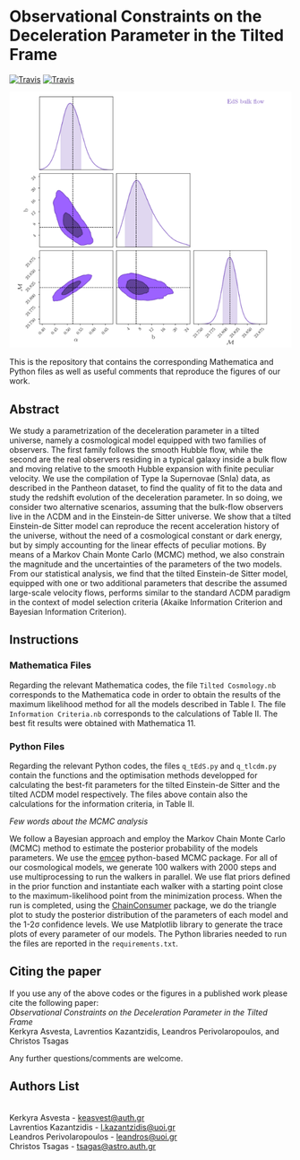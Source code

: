 # Observational Constraints on the Deceleration Parameter in the Tilted Frame

[![Travis](https://img.shields.io/badge/language-Mathematica-green.svg)]()
[![Travis](https://img.shields.io/badge/language-Python-yellow.svg)]()


<p align="center">
<img src="preview.png" width="820" title="preview" />
</p>

This is the repository that contains the corresponding Mathematica and Python files as well as useful comments that reproduce the figures of our work. 


## Abstract
We study a parametrization of the deceleration parameter in a tilted universe, namely a cosmological model equipped with two families of observers. The first family follows the smooth Hubble flow, while the second are the real observers residing in a typical galaxy inside a bulk flow and moving relative to the smooth Hubble expansion with finite peculiar velocity. We use the compilation of Type Ia Supernovae (SnIa) data, as described in the Pantheon dataset, to find the quality of fit to the data and study the redshift evolution of the deceleration parameter. In so doing, we consider two alternative scenarios, assuming that the bulk-flow observers live in the ΛCDM and in the Einstein-de Sitter universe. We show that a tilted Einstein-de Sitter model can reproduce the recent acceleration history of the universe, without the need of a cosmological constant or dark energy, but by simply accounting for the linear effects of peculiar motions. By means of a Markov Chain Monte Carlo (MCMC) method, we also constrain the magnitude and the uncertainties of the parameters of the two models. From our statistical analysis, we find that the tilted Einstein-de Sitter model, equipped with one or two additional parameters that describe the assumed large-scale velocity flows, performs similar to the standard ΛCDM paradigm in the context of model selection criteria (Akaike Information Criterion and Bayesian Information Criterion). 


## Instructions
### Mathematica Files
Regarding the relevant Mathematica codes, the file `Tilted Cosmology.nb` corresponds to the Mathematica code in order to obtain the results of the maximum likelihood method for all the models described in Table I. The file `Information Criteria.nb` corresponds to the calculations of Table II. The best fit results were obtained with Mathematica 11. 

### Python Files
Regarding the relevant Python codes, the files `q_tEdS.py` and `q_tlcdm.py` contain the functions and the optimisation methods developped for calculating the best-fit parameters for the tilted Einstein-de Sitter and the tilted ΛCDM model respectively. The files above contain also the calculations for the information criteria, in Table II. 

*Few words about the MCMC analysis*

We follow a Bayesian approach and employ the Markov Chain Monte Carlo (MCMC) method to estimate the posterior probability of the models parameters. We use the [emcee](https://github.com/dfm/emcee) python-based MCMC package. For all of our cosmological models, we generate 100 walkers with 2000 steps and use multiprocessing to run the walkers in parallel. We use flat priors defined in the prior function and instantiate each walker with a starting point close to the maximum-likelihood point from the minimization process. When the run is completed, using the [ChainConsumer](https://samreay.github.io/ChainConsumer/) package, we do the triangle plot to study the posterior distribution of the parameters of each model and the 1-2σ confidence levels. We use Matplotlib library to generate the trace plots of every parameter of our models. The Python libraries needed to run the files are reported in the `requirements.txt`. 


## Citing the paper 
If you use any of the above codes or the figures in a published work please cite the following paper:
<br>*Observational Constraints on the Deceleration Parameter in the Tilted Frame*
<br>Kerkyra Asvesta, Lavrentios Kazantzidis, Leandros Perivolaropoulos, and Christos Tsagas

Any further questions/comments are welcome.


## Authors List
<br>Kerkyra Asvesta - <keasvest@auth.gr>
<br>Lavrentios Kazantzidis - <l.kazantzidis@uoi.gr>
<br>Leandros Perivolaropoulos - <leandros@uoi.gr>
<br>Christos Tsagas - <tsagas@astro.auth.gr>

